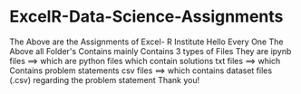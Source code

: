  # ExcelR-Data-Science-Assignments
The Above are the Assignments of Excel- R Institute 
Hello Every One The Above all Folder's Contains mainly Contains 3 types of Files They are 
ipynb files ==> which are python files which contain solutions
txt files ==> which Contains problem statements 
csv files ==> which contains dataset files (.csv) regarding the problem statement 
Thank you!
